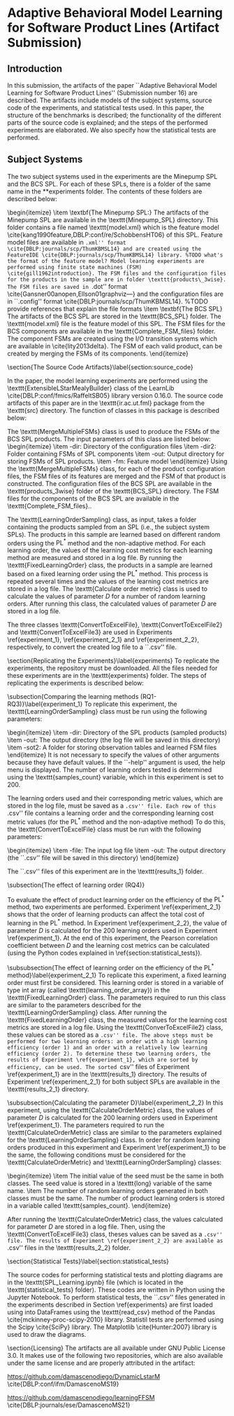 # Adaptive Behavioral Model Learning for Software Product Lines (Artifact Submission)

## Introduction
In this submission, the artifacts of the paper ``Adaptive Behavioral Model Learning for Software Product Lines'' (Submission number 16) are described. The artifacts include models of the subject systems, source code of the experiments, and statistical tests used. In this paper, the structure of the benchmarks is described; the functionality of the different parts of the source code is explained; and the steps of the performed experiments are elaborated. We also specify how the statistical tests are performed.

## Subject Systems
The two subject systems used in the experiments are the Minepump SPL and the BCS SPL. For each of these SPLs, there is a folder of the same name in the **experiments folder. The contents of these folders are described below:

\begin{itemize}
    \item \textbf{The Minepump SPL:}
    The artifacts of the Minepump SPL are available in the \texttt{Minepump\_SPL} directory. This folder contains a file named \texttt{model.xml} which is the feature model \cite{kang1990feature,DBLP:conf/re/SchobbensHT06} of this SPL. Feature model files are available in ``.xml'' format \cite{DBLP:journals/scp/ThumKBMSL14} and are created using the FeatureIDE \cite{DBLP:journals/scp/ThumKBMSL14} library. %TODO what's the format of the feature model?
    Model learning experiments are performed using finite state machines (FSM) \cite{gill1962introduction}.
    The FSM files and the configuration files for the products in the sample are in folder \texttt{products\_3wise}.
    The FSM files are saved in ``.dot'' format \cite{Gansner00anopen,Ellson01graphviz—} and the configuration files are in ``.config'' format \cite{DBLP:journals/scp/ThumKBMSL14}. %TODO provide references that explain the file formats
    \item \textbf{The BCS SPL}
    The artifacts of the BCS SPL are stored in the \texttt{BCS\_SPL} folder. The \texttt{model.xml} file is the feature model of this SPL. The FSM files for the BCS components are available in the \texttt{Complete\_FSM\_files} folder. The component FSMs are created using the I/O transition systems which are available in \cite{lity2013delta}. The FSM of each valid product, can be created by merging the FSMs of its components.
\end{itemize}


\section{The Source Code Artifacts}\label{section:source_code}

In the paper, the model learning experiments are performed using the \texttt{ExtensibleLStarMealyBuilder} class of the LearnLib \cite{DBLP:conf/fmics/RaffeltSB05} library version 0.16.0.
The source code artifacts of this paper are in the \texttt{ir.ac.ut.fml} package from the \texttt{src} directory. The function of classes in this package is described below:

The \texttt{MergeMultipleFSMs} class is used to produce the FSMs of the BCS SPL products. The input parameters of this class are listed below:
\begin{itemize}
    \item -dir: Directory of the configuration files
    \item -dir2: Folder containing FSMs of SPL components
    \item -out: Output directory for storing FSMs of SPL products.
    \item -fm: Feature model
\end{itemize}
Using the \texttt{MergeMultipleFSMs} class, for each of the product configuration files, the FSM files of its features are merged and the FSM of that product is constructed.
The configuration files of the BCS SPL are available in the \texttt{products\_3wise} folder of the \texttt{BCS\_SPL} directory.
The FSM files for the components of the BCS SPL are available in the \texttt{Complete\_FSM\_files}..

The \texttt{LearningOrderSampling} class, as input, takes a folder containing the products sampled from an SPL (i.e., the subject system SPLs). The products in this sample are learned based on different random orders using the $\text{PL}^*$ method and the non-adaptive method. For each learning order, the values of the learning cost metrics for each learning method are measured and stored in a log file.
By running the \texttt{FixedLearningOrder} class, the products in a sample are learned based on a fixed learning order using the $\text{PL}^*$ method. This process is repeated several times and the values of the learning cost metrics are stored in a log file.
The \texttt{Calculate order metric} class is used to calculate the values of parameter $D$ for a number of random learning orders. After running this class, the calculated values of parameter $D$ are stored in a log file.

The three classes \texttt{ConvertToExcelFile}, \texttt{ConvertToExcelFile2} and \texttt{ConvertToExcelFile3} are used in Experiments \ref{experiment_1}, \ref{experiment_2_1} and \ref{experiment_2_2}, respectively, to convert the created log file to a ``.csv'' file.


\section{Replicating the Experiments}\label{experiments}
To replicate the experiments, the repository must be downloaded. All the files needed for these experiments are in the \texttt{experiments} folder. The steps of replicating the experiments is described below:

\subsection{Comparing the learning methods (RQ1-RQ3)}\label{experiment_1}
To replicate this experiment, the \texttt{LearningOrderSampling} class must be run using the following parameters:

\begin{itemize}
    \item -dir: Directory of the SPL products (sampled products)
    \item -out: The output directory (the log file will be saved in this directory)
    \item -sot2: A folder for storing observation tables and learned FSM files
\end{itemize}
It is not necessary to specify the values of other arguments because they have default values.
If the ``-help'' argument is used, the help menu is displayed.
The number of learning orders tested is determined using the \texttt{samples\_count} variable, which in this experiment is set to 200. 

The learning orders used and their corresponding metric values, which are stored in the log file, must be saved as a ``.csv'' file.
Each row of this ``.csv'' file contains a learning order and the corresponding learning cost metric values (for the $\text{PL}^*$ method and the non-adaptive method)
To do this, the \texttt{ConvertToExcelFile} class must be run with the following parameters:

\begin{itemize}
    \item -file: The input log file
    \item -out: The output directory (the ``.csv'' file will be saved in this directory)
\end{itemize}

The ``.csv'' files of this experiment are in the \texttt{results\_1} folder.

\subsection{The effect of learning order (RQ4)}

To evaluate the effect of product learning order on the efficiency of the $\text{PL}^*$ method, two experiments are performed.
Experiment \ref{experiment_2_1} shows that the order of learning products can affect the total cost of learning in the $\text{PL}^*$ method. In Experiment \ref{experiment_2_2}, the value of parameter $D$ is calculated for the 200 learning orders used in Experiment \ref{experiment_1}. At the end of this experiment, the Pearson correlation coefficient between $D$ and the learning cost metrics can be calculated (using the Python codes explained in \ref{section:statistical_tests}).

\subsubsection{The effect of learning order on the efficiency of the $\text{PL}^*$ method}\label{experiment_2_1}
To replicate this experiment, a fixed learning order must first be considered. This learning order is stored in a variable of type int array (called \texttt{learning\_order\_array}) in the \texttt{FixedLearningOrder} class. The parameters required to run this class are similar to the parameters described for the \texttt{LearningOrderSampling} class. After running the \texttt{FixedLearningOrder} class, the measured values for the learning cost metrics are stored in a log file. Using the \texttt{ConverToExcelFile2} class, these values can be stored as a ``.csv'' file.
The above steps must be performed for two learning orders: an order with a high learning efficiency (order 1) and an order with a relatively low learning efficiency (order 2). To determine these two learning orders, the results of Experiment \ref{experiment_1}, which are sorted by efficiency, can be used. The sorted ``csv'' files of Experiment \ref{experiment_1} are in the \texttt{results\_1} directory.
The results of Experiment \ref{experiment_2_1} for both subject SPLs are available in the \texttt{results\_2\_1} directory.

\subsubsection{Calculating the parameter D}\label{experiment_2_2}
In this experiment, using the \texttt{CalculateOrderMetric} class, the values of parameter $D$ is calculated for the 200 learning orders used in Experiment \ref{experiment_1}.
The parameters required to run the \texttt{CalculateOrderMetric} class are similar to the parameters explained for the \texttt{LearningOrderSampling} class.
In order for random learning orders produced in this experiment and Experiment \ref{experiment_1} to be the same, the following conditions must be considered for the \texttt{CalculateOrderMetric} and \texttt{LearningOrderSampling} classes:

\begin{itemize}
    \item  The initial value of the seed must be the same in both classes. The seed value is stored in a \texttt{long} variable of the same name.
    \item The number of random learning orders generated in both classes must be the same. The number of product learning orders is stored in a variable called \texttt{samples\_count}.
\end{itemize}

After running the \texttt{CalculateOrderMetric} class, the values calculated for parameter $D$ are stored in a log file. Then, using the \texttt{ConvertToExcelFile3} class, theses values can be saved as a ``.csv'' file.
The results of Experiment \ref{experiment_2_2} are available as ``.csv'' files in the \texttt{results\_2\_2} folder.

\section{Statistical Tests}\label{section:statistical_tests}

The source codes for performing statistical tests and plotting diagrams are in the \texttt{SPL\_Learning.ipynb} file (which is located in the \texttt{statistical\_tests} folder). These codes are written in Python using the Jupyter Notebook.
To perform statistical tests, the ``.csv'' files generated in the experiments described in Section \ref{experiments} are first loaded using into DataFrames using the \texttt{read\_csv} method of the Pandas \cite{mckinney-proc-scipy-2010} library.
Statistil tests are performed using the Scipy \cite{SciPy} library.
The Matplotlib \cite{Hunter:2007} library is used to draw the diagrams.


\section{Licensing} 
The artifacts are all available under GNU Public License 3.0. 
It makes use of the following two repositories, which are also available under the same license and
are properly attributed in the artifact: 

https://github.com/damascenodiego/DynamicLstarM
\cite{DBLP:conf/ifm/DamascenoMS19}

https://github.com/damascenodiego/learningFFSM
\cite{DBLP:journals/ese/DamascenoMS21}
